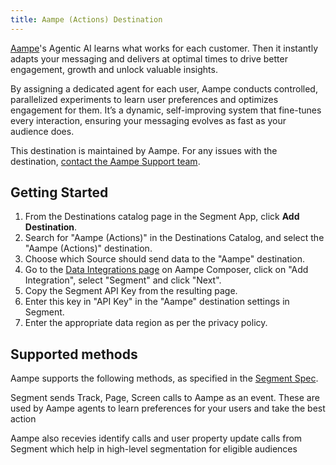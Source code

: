 ```yaml
---
title: Aampe (Actions) Destination
---
```


[Aampe](https://aampe.com/)'s Agentic AI learns what works for each customer. Then it instantly adapts your messaging and delivers at optimal times to drive better engagement, growth and unlock valuable insights. 

By assigning a dedicated agent for each user, Aampe conducts controlled, parallelized experiments to learn user preferences and optimizes engagement for them. It’s a dynamic, self-improving system that fine-tunes every interaction, ensuring your messaging evolves as fast as your audience does.

This destination is maintained by Aampe. For any issues with the destination, [contact the Aampe Support team](mailto:developer@aampe.com).

## Getting Started
1. From the Destinations catalog page in the Segment App, click **Add Destination**.
2. Search for "Aampe (Actions)" in the Destinations Catalog, and select the "Aampe (Actions)" destination.
3. Choose which Source should send data to the "Aampe" destination.
4. Go to the [Data Integrations page](https://compose.aampe.com/configure/integrations) on Aampe Composer, click on "Add Integration", select "Segment" and click "Next".
5. Copy the Segment API Key from the resulting page.
6. Enter this key in "API Key" in the "Aampe" destination settings in Segment.
7. Enter the appropriate data region as per the privacy policy.

## Supported methods

Aampe supports the following methods, as specified in the [Segment Spec](/docs/connections/spec).

Segment sends Track, Page, Screen calls to Aampe as an event. These are used by Aampe agents to learn preferences for your users and take the best action 

Aampe also recevies identify calls and user property update calls from Segment which help in high-level segmentation for eligible audiences